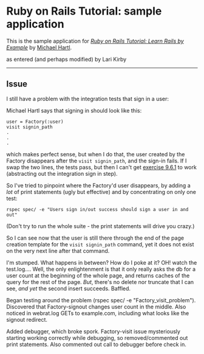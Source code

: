 # Ruby on Rails Tutorial: sample application 

This is the sample application for 
[*Ruby on Rails Tutorial: Learn Rails by Example*](http://railstutorial.org/) 
by [Michael Hartl](http://michaelhartl.com/). 

as entered (and perhaps modified) by Lari Kirby


-----

## Issue

I still have a problem with the integration tests that sign in a user:

Michael Hartl says that signing in should look like this:

	user = Factory(:user)
	visit signin_path
	.
	.
	.

which makes perfect sense, but when I do that, the user created by the Factory disappears after the `visit signin_path`, and the sign-in fails. If I swap the two lines, the tests pass, but then I can't get [exercise 9.6.1](http://ruby.railstutorial.org/chapters/sign-in-sign-out#sec:sign_in_out_exercises) to work (abstracting out the integration sign in step).

So I've tried to pinpoint where the Factory'd user disappears, by adding a *lot* of print statements (ugly but effective) and by concentrating on only one test:

	rspec spec/ -e "Users sign in/out success should sign a user in and out"

(Don't try to run the whole suite - the print statements will drive you crazy.)

So I can see now that the user is still there through the end of the page creation template for the `visit signin_path` command, yet it does not exist on the very next line after that command.

I'm stumped. What happens in between? How do I poke at it? OH! watch the test.log.... Well, the only enlightenment is that it only really asks the db for a user count at the beginning of the whole page, and returns caches of the query for the rest of the page. *But*, there's no delete nor truncate that I can see, *and yet* the second insert succeeds. Baffled.


Began testing around the problem (rspec spec/ -e "Factory_visit_problem").
Discovered that Factory-signout changes user count in the middle.
Also noticed in webrat.log GETs to example.com, including what looks like the signout redirect.

Added debugger, which broke spork. Factory-visit issue mysteriously starting working correctly while debugging, so removed/commented out print statements. Also commented out call to debugger before check in.


